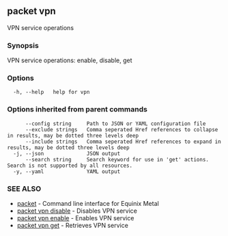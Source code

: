 ## packet vpn

VPN service operations

### Synopsis

VPN service operations: enable, disable, get

### Options

```
  -h, --help   help for vpn
```

### Options inherited from parent commands

```
      --config string     Path to JSON or YAML configuration file
      --exclude strings   Comma seperated Href references to collapse in results, may be dotted three levels deep
      --include strings   Comma seperated Href references to expand in results, may be dotted three levels deep
  -j, --json              JSON output
      --search string     Search keyword for use in 'get' actions. Search is not supported by all resources.
  -y, --yaml              YAML output
```

### SEE ALSO

* [packet](packet.md)	 - Command line interface for Equinix Metal
* [packet vpn disable](packet_vpn_disable.md)	 - Disables VPN service
* [packet vpn enable](packet_vpn_enable.md)	 - Enables VPN service
* [packet vpn get](packet_vpn_get.md)	 - Retrieves VPN service

